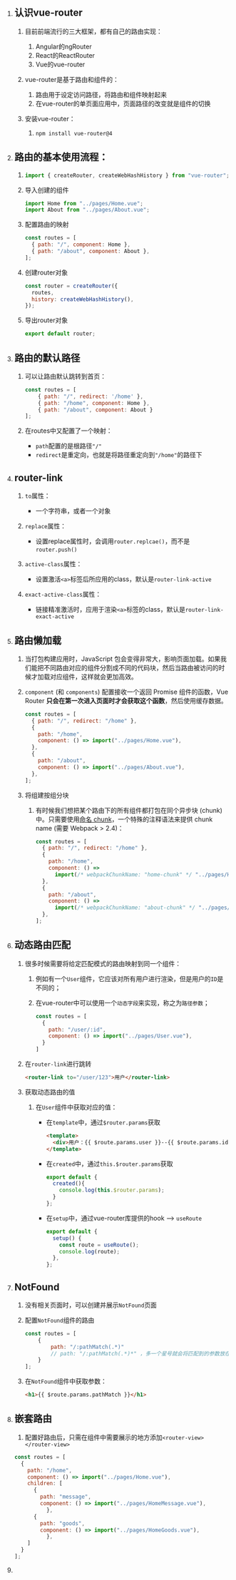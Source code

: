 1. ## 认识vue-router

   1. 目前前端流行的三大框架，都有自己的路由实现：

      1. Angular的ngRouter
      2. React的ReactRouter
      3. Vue的vue-router

   2. vue-router是基于路由和组件的：

      1. 路由用于设定访问路径，将路由和组件映射起来
      2. 在vue-router的单页面应用中，页面路径的改变就是组件的切换

   3. 安装vue-router：

      1. `npm install vue-router@4`
      
      

2. ## 路由的基本使用流程：

      1. ```js
         import { createRouter, createWebHashHistory } from "vue-router";
         ```

      2. 导入创建的组件

         ```js
         import Home from "../pages/Home.vue";
         import About from "../pages/About.vue";
         ```

      3. 配置路由的映射

         ```javascript
         const routes = [
           { path: "/", component: Home },
           { path: "/about", component: About },
         ];
         ```

      4. 创建router对象

         ```javascript
         const router = createRouter({
           routes,
           history: createWebHashHistory(),
         });
         ```

      5. 导出router对象

         ```js
         export default router;
         ```

      
      
      
3. ## 路由的默认路径

      1. 可以让路由默认跳转到首页：

            ```js
            const routes = [
            	{ path: "/", redirect: '/home' },
            	{ path: "/home", component: Home },
            	{ path: "/about", component: About }
            ];
            ```

      2. 在routes中又配置了一个映射：

            - `path`配置的是根路径`"/"`
            - `redirect`是重定向，也就是将路径重定向到`"/home"`的路径下

      

4. ## router-link

      1. `to`属性：

            - 一个字符串，或者一个对象

      2. `replace`属性：

            - 设置replace属性时，会调用`router.replcae()`，而不是`router.push()`

      3. `active-class`属性：

            - 设置激活`<a>`标签后所应用的class，默认是`router-link-active`

      4. `exact-active-class`属性：

            - 链接精准激活时，应用于渲染`<a>`标签的class，默认是`router-link-exact-active`

                 

5. ## 路由懒加载

      1. 当打包构建应用时，JavaScript 包会变得非常大，影响页面加载。如果我们能把不同路由对应的组件分割成不同的代码块，然后当路由被访问的时候才加载对应组件，这样就会更加高效。

      2. `component` (和 `components`) 配置接收一个返回 Promise 组件的函数，Vue Router **只会在第一次进入页面时才会获取这个函数**，然后使用缓存数据。

            ```js
            const routes = [
              { path: "/", redirect: "/home" },
              {
                path: "/home",
                component: () => import("../pages/Home.vue"),
              },
              {
                path: "/about",
                component: () => import("../pages/About.vue"),
              },
            ];
            ```

      3. 将组建按组分块

            1. 有时候我们想把某个路由下的所有组件都打包在同个异步块 (chunk) 中。只需要使用[命名 chunk](https://webpack.js.org/guides/code-splitting/#dynamic-imports)，一个特殊的注释语法来提供 chunk name (需要 Webpack > 2.4)：

                  ```js
                  const routes = [
                    { path: "/", redirect: "/home" },
                    {
                      path: "/home",
                      component: () =>
                        import(/* webpackChunkName: "home-chunk" */ "../pages/Home.vue"),
                    },
                    {
                      path: "/about",
                      component: () =>
                        import(/* webpackChunkName: "about-chunk" */ "../pages/About.vue"),
                    },
                  ];
                  ```

            

6. ## 动态路由匹配

      1. 很多时候需要将给定匹配模式的路由映射到同一个组件：

            1. 例如有一个`User`组件，它应该对所有用户进行渲染，但是用户的`ID`是不同的；

            2. 在vue-router中可以使用一个`动态字段`来实现，称之为`路径参数`；

                  ```js
                  const routes = [
                  	{
                      path: "/user/:id",
                      component: () => import("../pages/User.vue"),
                    }
                  ]
                  ```

      2. 在`router-link`进行跳转

            ```html
            <router-link to="/user/123">用户</router-link>
            ```

      3. 获取动态路由的值

            1. 在`User`组件中获取对应的值：

                  - 在`template`中，通过`$router.params`获取

                       ```html
                       <template>
                         <div>用户：{{ $route.params.user }}--{{ $route.params.id }}</div>
                       </template>
                       ```

                  - 在`created`中，通过`this.$router.params`获取

                       ```js
                       export default {
                         created(){
                           console.log(this.$router.params);
                         }
                       };
                       ```

                       

                  - 在`setup`中，通过vue-router库提供的hook --> `useRoute`

                       ```js
                       export default {
                         setup() {
                           const route = useRoute();
                           console.log(route);
                         },
                       };
                       ```

                       

7. ## NotFound

      1. 没有相关页面时，可以创建并展示`NotFound`页面

      2. 配置`NotFound`组件的路由

            ```js
            const routes = [
            	{
            		path: "/:pathMatch(.*)"
            		// path: "/:pathMatch(.*)*" ，多一个星号就会将匹配到的参数放在一个数组中
            	}
            ];
            ```

      3. 在`NotFound`组件中获取参数：

            ```html
            <h1>{{ $route.params.pathMatch }}</h1>
            ```

            

8. ## 嵌套路由

      1. 配置好路由后，只需在组件中需要展示的地方添加`<router-view></router-view>`

      ```js
      const routes = [
        {
          path: "/home",
          component: () => import("../pages/Home.vue"),
          children: [
            {
              path: "message",
              component: () => import("../pages/HomeMessage.vue"),
        		},
            {
              path: "goods",
              component: () => import("../pages/HomeGoods.vue"),
        		},
          ]
        }
      ];
      ```

9. 


